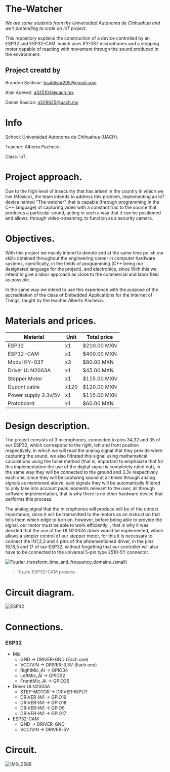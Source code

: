 # The-Watcher
*We are some students from the Universidad Autonoma de Chihuahua and we'r pretending to crate an IoT project.*

This repository explains the construction of a device controlled by an ESP32 and ESP32-CAM, which uses KY-037 microphones and a stepping motor capable of reacting with movement through the sound produced in the environment.

## Project creatd by 
Brandon Saldivar: bsaldivar205@gmail.com 

Alan Acevez: a325103@uach.mx

Daniel Rascon: a329625@uach.mx

# Info 
School: Universidad Autonoma de Chihuahua (UACH).

Teacher: Alberto Pacheco. 

Class: IoT.

# Project approach.
Due to the high level of insecurity that has arisen in the country in which we live (Mexico), the team intends to address this problem, implementing an IoT device named "The watcher" that is capable (through programming in the C++ language) of capturing video with a constant trac to the source that produces a particular sound, acting in such a way that it can be positioned and allows, through video-streaming, to function as a security camera.

# Objectives.
With this project we mainly intend to denote and at the same time polish our skills obtained throughout the engineering career in computer hardware systems, specifically, in the fields of programming (C++ being our designated language for the project), and electronics, since With this we intend to give a labor approach as close to the commercial and labor field as possible.

In the same way we intend to use this experience with the purpose of the accreditation of the class of Embedded Applications for the Internet of Things, taught by the teacher Alberto Pacheco.

# Materials and prices.

|Material | Unit | Total price|
| ------------- | ------------- |------------- |
| ESP32 | x1 | $210.00 MXN |
| ESP32-CAM | x1 | $400.00 MXN |
| Modul KY-037 | x3 | $80.00 MXN |
| Driver ULN2003A | x1 | $45.00 MXN |
| Stepper Motor | x1 | $115.00 MXN |
| Dupont cable | x120 | $120.00 MXN |
| Power supply 3.3v/5v | x1 | $115.00 MXN |
| Protoboard | x1 | $60.00 MXN |

# Design description.
The project consists of 3 microphones, connected to pins 34,32 and 35 of our ESP32, which correspond to the right, left and front position respectively, in which we will read the analog signal that they provide when capturing the sound, we also filtrated this signal using mathematical calculations  using the fulier method  (that is, important to emphasize that for this implementation the use of the digital signal is completely ruled out), in the same way they will be connected to the ground and 3.3v respectively each one, since they will be capturing sound at all times through analog signals as mentioned above, said signals they will be automatically filtered to only take into account peak moments relevant to the user, all through software implementation, that is why there is no other hardware device that performs this process.

The analog signal that the microphones will produce will be of the utmost importance, since it will be transmitted to the motors as an instruction that tells them which edge to turn on, however, before being able to provide the signal, our motor must be able to work efficiently. , that is why it was decided that the use of the ULN2003A driver would be implemented, which allows a simpler control of our stepper motor, for this it is necessary to connect the IN1,2,3 and 4 pins of the aforementioned driver, in the pins 19,18,5 and 17 of our ESP32, without forgetting that our controller will also have to be connected to the universal 5-pin type 2510-5Y connector.

![Fourier_transform_time_and_frequency_domains_(small)](https://user-images.githubusercontent.com/67432471/170385025-44599dc4-c1c9-4563-8042-26851838416f.gif)


> To_do ESP32-CAM prosess

# Circuit diagram.
![ESP32](https://user-images.githubusercontent.com/67432471/170351324-a596b985-019b-4528-8f56-dde1829b67d1.png)


# Connections.
### ESP32
- Mic 
  - GND            ->  DRIVER-GND (Each one)
  - VCC/VIN        ->  DRIVER-3.3V (Each one)
  - RightMic_AI    ->  GPIO34
  - LeftMic_AI     ->  GPIO32
  - FronttMic_AI   ->  GPIO35
- Driver ULN2003A
  - STEP-MOTOR     -> DRIVER-INPUT
  - DRIVER-IN1     -> GPIO19
  - DRIVER-IN1     -> GPIO18
  - DRIVER-IN1     -> GPIO5
  - DRIVER-IN1     -> GPIO17
- ESP32-CAM
  - GND            ->  DRIVER-GND
  - VCC/VIN        ->  DRIVER-5V

# Circuit. 
![IMG_0588](https://user-images.githubusercontent.com/67432471/170386506-0b7ad983-edc7-4912-bfc5-20c4b4940fdb.jpeg)

